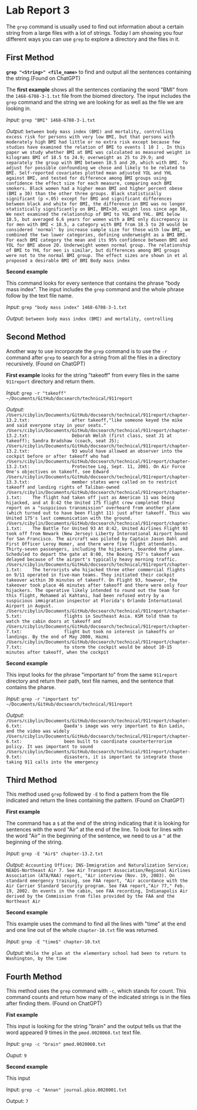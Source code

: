 # Lab Report 3

The `grep` command is usually used to find out information about a certain string from a large files with a lot of strings. Today I am showing you four different ways you can use `grep` to explore a directory and the files in it. 

## First Method

**`grep "<String>" <file_name>`** to find and output all the sentences containing the string.(Found on ChatGPT) 

The **first example** shows all the sentences contianing the word "BMI" from the `1468-6708-3-1.txt` file from the biomed directory. The input includes the `grep` command and the string we are looking for as well as the file we are looking in.

*Input:* `grep "BMI" 1468-6708-3-1.txt`

*Output:*
`between body mass index (BMI) and mortality, controlling
        excess risk for persons with very low BMI, but that persons
        with moderately high BMI had little or no extra risk except
        because few studies have examined the relation of BMI to
        events [ 10 ] . In this paper we study whether BMI at
          BMI was calculated as measured weight in kilograms
          BMI of 18.5 to 24.9; overweight as 25 to 29.9; and
          separately the group with BMI between 18.5 and 20, which
          with BMI. To adjust for possible confounding we chose
          and likely to be related to BMI. Self-reported covariates
          plotted mean adjusted YOL and YHL against BMI, and tested
          for difference among BMI groups using confidence
          the effect size for each measure, comparing each BMI
        smokers. Black women had a higher mean BMI and higher
        percent obese (BMI ≥ 30) than the other three groups. Black
        statistically significant (p <.05) except for BMI and
        significant differences between black and white for BMI,
        the difference in BMI was no longer statistically
        significantly on BMI, BMI>30, weight loss since age 50,
        We next examined the relationship of BMI to YOL and YHL.
        BMI below 18.5, but averaged 6.6 years for women with a BMI
        only discrepancy is for men with BMI < 18.5, a category
        with BMI from 18.5 to 20 would be considered 'normal' by
        increase sample size for those with low BMI, we combined
        the two lower categories, defining underweight as a BMI
        BMI. For each BMI category the mean and its 95% confidence
        between BMI and YOL for BMI above 20. Underweight women
        normal group. The relationship of BMI to YHL for men is
        similar, but differences among BMI groups were not
        to the normal BMI group. The effect sizes are shown in
          et al proposed a desirable BMI of
        BMI Body mass index`
        
**Second example**

This command looks for every sentence that contains the phrase "body mass index". The input includes the `grep` command and the whole phrase follow by the text file name. 

*Input:* `grep "body mass index" 1468-6708-3-1.txt`

*Output:* `between body mass index (BMI) and mortality, controlling`
 
## Second Method

Another way to use incorporate the `grep` command is to use the `-r` command after `grep` to search for a string from all the files in a directory recursively. (Found on ChatGPT)

**First example** looks for the string "takeoff" from every files in the same `911report` directory and return them.
 
*Input:* `grep -r "takeoff" ~/Documents/GitHub/docsearch/technical/911report`

*Output:* 
`/Users/cibylin/Documents/GitHub/docsearch/technical/911report/chapter-13.2.txt:                after takeoff,"like someone keyed the mike and said everyone stay in your seats."
/Users/cibylin/Documents/GitHub/docsearch/technical/911report/chapter-13.2.txt:                Deborah Welsh (first class, seat J1 at takeoff); Sandra Bradshaw (coach, seat J5);
/Users/cibylin/Documents/GitHub/docsearch/technical/911report/chapter-13.2.txt:                93 would have allowed an observer into the cockpit before or after takeoff who had
/Users/cibylin/Documents/GitHub/docsearch/technical/911report/chapter-13.2.txt:                Protectee Log, Sept. 11, 2001. On Air Force One's objectives on takeoff, see Edward
/Users/cibylin/Documents/GitHub/docsearch/technical/911report/chapter-13.3.txt:                member states were called on to restrict takeoff and landing rights of Taliban-owned
/Users/cibylin/Documents/GitHub/docsearch/technical/911report/chapter-1.txt:    The flight had taken off just as American 11 was being hijacked, and at 8:42 the United 175 flight crew completed their report on a "suspicious transmission" overheard from another plane (which turned out to have been Flight 11) just after takeoff. This was United 175's last communication with the ground.
/Users/cibylin/Documents/GitHub/docsearch/technical/911report/chapter-1.txt:    The Battle for United 93 At 8:42, United Airlines Flight 93 took off from Newark (New Jersey) Liberty International Airport bound for San Francisco. The aircraft was piloted by Captain Jason Dahl and First Officer Leroy Homer, and there were five flight attendants. Thirty-seven passengers, including the hijackers, boarded the plane. Scheduled to depart the gate at 8:00, the Boeing 757's takeoff was delayed because of the airport's typically heavy morning traffic.
/Users/cibylin/Documents/GitHub/docsearch/technical/911report/chapter-1.txt:    The terrorists who hijacked three other commercial flights on 9/11 operated in five-man teams. They initiated their cockpit takeover within 30 minutes of takeoff. On Flight 93, however, the takeover took place 46 minutes after takeoff and there were only four hijackers. The operative likely intended to round out the team for this flight, Mohamed al Kahtani, had been refused entry by a suspicious immigration inspector at Florida's Orlando International Airport in August.
/Users/cibylin/Documents/GitHub/docsearch/technical/911report/chapter-5.txt:                flights in Southeast Asia. KSM told them to watch the cabin doors at takeoff and
/Users/cibylin/Documents/GitHub/docsearch/technical/911report/chapter-7.txt:                flight but took no interest in takeoffs or landings. By the end of May 2000, Hazmi
/Users/cibylin/Documents/GitHub/docsearch/technical/911report/chapter-7.txt:                to storm the cockpit would be about 10-15 minutes after takeoff, when the cockpit`

**Second example**

This input looks for the phrase "important to" from the same `911report` directory and return their path, text file names, and the sentence that contains the pharse.

*Input:* `grep -r "important to" ~/Documents/GitHub/docsearch/technical/911report`

*Output:* 
`/Users/cibylin/Documents/GitHub/docsearch/technical/911report/chapter-6.txt:                Qaeda's image was very important to Bin Ladin, and the video was widely
/Users/cibylin/Documents/GitHub/docsearch/technical/911report/chapter-6.txt:                been built to coordinate counterterrorism policy. It was important to sound
/Users/cibylin/Documents/GitHub/docsearch/technical/911report/chapter-9.txt:                disasters, it is important to integrate those taking 911 calls into the emergency`

## Third Method

This method used `grep` followed by `-E` to find a pattern from the file indicated and return the lines containing the pattern. (Found on ChatGPT)

**First example** 

The command has a `$` at the end of the string indicating that it is looking for sentences with the word "Air" at the end of the line. To look for lines with the word "Air" in the beginning of the sentence, we need to us a `^` at the beginning of the string. 

*Input:* `grep -E "Air$" chapter-13.2.txt`

*Output:* `Accounting Office; INS-Immigration and Naturalization Service; NEADS-Northeast Air
            7. See Air Transport Association/Regional Airlines Association (ATA/RAA) report, "Air
                interview (Nov. 19, 2003). On standard emergency training, see FAA report, "Air
                accordance with the Air Carrier Standard Security program. See FAA report,"Air
                77," Feb. 19, 2002. On events in the cabin, see FAA recording, Indianapolis Air
                derived by the Commission from files provided by the FAA and the Northeast Air`
    
**Second example**

This example uses the command to find all the lines with "time" at the end and one line out of the whole `chapter-10.txt` file was returned. 

*Input:* `grep -E "time$" chapter-10.txt`

*Output:* `While the plan at the elementary school had been to return to Washington, by the time`

## Fourth Method

This method uses the `grep` command with `-c`, which stands for count. This command counts and return how many of the indicated strings is in the files after finding them. (Found on ChatGPT)

**Fist example**

This input is looking for the string "brain" and the output tells us that the word appeared 9 times in the `pmed.0020060.txt` text file.

*Input:* `grep -c "brain" pmed.0020060.txt`

*Ouput:* `9`

**Second example**

This input 

Input: `grep -c "Annan" journal.pbio.0020001.txt`

Output: `7`




